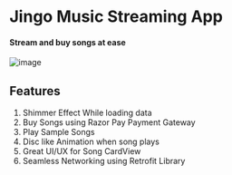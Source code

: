 # Jingo Music Streaming App
#### Stream and buy songs at ease
![image](https://drive.google.com/uc?export=view&id=1DQFt_iZKnjyRIyNjeDjlJ25Wp3QfhTVo)
## Features
1. Shimmer Effect While loading data
2. Buy Songs using Razor Pay Payment Gateway
3. Play Sample Songs
4. Disc like Animation when song plays
5. Great UI/UX for Song CardView
6. Seamless Networking using Retrofit Library
